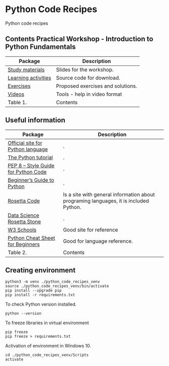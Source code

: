 # Python Code Recipes
Python code recipes

## Contents Practical Workshop - Introduction to Python Fundamentals

| Package                   | Description            |
|---------------------------|-------------------------|
| [Study materials](https://github.com/juancarlosmiranda/python_code_recipes/tree/main/workshop_aua_slides) | Slides for the workshop. |
| [Learning activities](https://github.com/juancarlosmiranda/python_code_recipes/tree/main/workshop_aua_activities) | Source code for download. |
| [Exercises](https://github.com/juancarlosmiranda/python_code_recipes/tree/main/workshop_aua_exercises) | Proposed exercises and solutions. |
| [Videos](https://drive.google.com/drive/folders/1yutCgClZ_jfDEANlMQ3ixUFFoq79nVl-?usp=sharing) | Tools - help in video format |
| Table 1. | Contents |


## Useful information

| Package                   | Description            |
|---------------------------|-------------------------|
| [Official site for Python language](https://www.python.org/) | . |
| [The Python tutorial](https://docs.python.org/3/tutorial/index.html) | . |
| [PEP 8 – Style Guide for Python Code](https://peps.python.org/pep-0008/) | . |
| [Beginner’s Guide to Python](https://wiki.python.org/moin/BeginnersGuide) | . |
| [Rosetta Code](https://rosettacode.org/wiki/Category:Programming_Tasks) | Is a site with general information about programing languages, it is included Python. |
| [Data Science Rosetta Stone](http://www.datasciencerosettastone.com/index.html) | . |
| [W3 Schools](https://www.w3schools.com/python/) | Good site for reference |
| [Python Cheat Sheet for Beginners](https://www.datacamp.com/cheat-sheet/getting-started-with-python-cheat-sheet) | Good for language reference. |
| Table 2. | Contents |














## Creating environment
```
python3 -m venv ./python_code_recipes_venv
source ./python_code_recipes_venv/bin/activate
pip install --upgrade pip
pip install -r requirements.txt
```

To check Python version installed.
```
python --version
```

To freeze libraries in virtual environment
```
pip freeze
pip freeze > requirements.txt
```

Activation of environment in Windows 10.
```
cd ./python_code_recipes_venv/Scripts
activate
```

